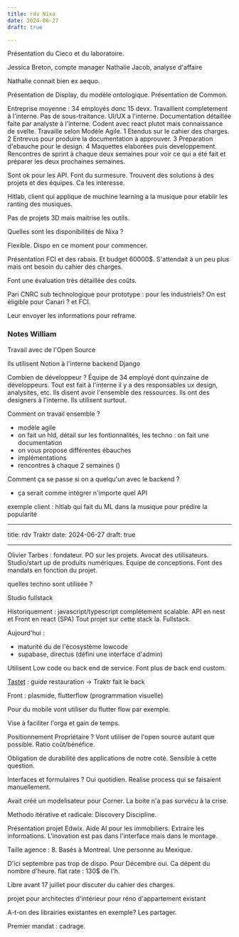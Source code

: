 ```yaml
---
title: rdv Nixa
date: 2024-06-27
draft: true

---
```


Présentation du Cieco et du laboratoire. 

Jessica Breton, compte manager
Nathalie Jacob, analyse d'affaire

Nathalie connait bien ex aequo. 

Présentation de Display, du modèle ontologique. 
Présentation de Common. 

Entreprise moyenne : 34 employés donc 15 devx. Travaillent completement à l'interne. Pas de sous-traitance. UI/UX a l'interne. Documentation détaillée faite par analyste à l'interne. Codent avec react plutot mais connaissance de svelte. 
Travaille selon Modèle Agile.
1 Etendus sur le cahier des charges. 2 Entrevus pour produire la documentation à approuver. 3 Preparation d'ebauche pour le design. 4 Maquettes elaborées puis developpement. 
Rencontres de sprint à chaque deux semaines pour voir ce qui a été fait et préparer les deux prochaines semaines.  

Sont ok pour les API. Font du surmesure. Trouvent des solutions à des projets et des équipes. Ca les interesse. 

Hitlab, client qui applique de muchine learning a la musique pour etablir les ranting des musiques. 

Pas de projets 3D mais maitrise les outils. 

Quelles sont les disponibilités de Nixa ?

Flexible. Dispo en ce moment pour commencer. 

Présentation FCI et des rabais. Et budget 60000$. 
S'attendait à un peu plus mais ont besoin du cahier des charges. 

Font une évaluation très détaillée des coûts. 

Pari CNRC sub technologique pour prototype : pour les industriels? 
On est éligible pour Canari ? et FCI. 

Leur envoyer les informations pour reframe. 

### Notes William
Travail avec de l'Open Source

Ils utilisent Notion à l'interne
backend Django

Combien de développeur ? 
Équipe de 34 employé dont quinzaine de développeurs.
Tout est fait à l'interne il y a des responsables ux design, analysites, etc. Ils disent avoir l'ensemble des ressources. Ils ont des designers à l'interne. Ils utilisent surtout.

Comment on travail ensemble ?
- modèle agile
- on fait un hld, détail sur les fontionnalités, les techno  : on fait une documentation
- on vous propose différentes ébauches
- implémentations
- rencontres à chaque 2 semaines ()

Comment ça se passe si on a quelqu'un avec le backend ?
- ça serait comme intégrer n'importe quel API

exemple client : hitlab qui fait du ML dans la musique pour prédire la popularité





---
title: rdv Traktr
date: 2024-06-27
draft: true

---


Olivier Tarbes : fondateur. PO sur les projets. Avocat des utilisateurs. 
Studio/start up de produits numériques. 
Equipe de conceptions. Font des mandats en fonction du projet. 

quelles techno sont utilisée ? 

Studio fullstack

Historiquement : javascript/typescript complétement scalable. 
API en nest et Front en react (SPA)
Tout projet sur cette stack la. 
Fullstack. 

Aujourd'hui : 
- maturité du de l'écosystème lowcode
- supabase, directus (défini une interface d'admin)

Utilisent Low code ou back end de service. 
Font plus de back end custom. 

[Tastet](https://tastet.ca/) : guide restauration -> Traktr fait le back

Front : plasmide, flutterflow (programmation visuelle)

Pour du mobile vont utiliser du flutter flow par exemple. 

Vise à faciliter l'orga et gain de temps. 

Positionnement Propriétaire ? 
Vont utiliser de l'open source autant que possible. 
Ratio coût/bénéfice. 

Obligation de durabilité des applications de notre coté. Sensible à cette question.

Interfaces et formulaires ? 
Oui quotidien. Realise process qui se faisaient manuellement. 

Avait créé un modelisateur pour Corner. La boite n'a pas survécu à la crise. 

Methodo itérative et radicale: Discovery Discipline.

Présentation projet Edwix. Aide AI pour les immobiliers. Extraire les informations. 
L'inovation est pas dans l'interface mais dans le montage. 

Taille agence : 8. Basés à Montreal. Une personne au Mexique. 

D'ici septembre pas trop de dispo. Pour Décembre oui. Ca dépent du nombre d'heure. 
flat rate : 130$ de l'h. 

Libre avant 17 juillet pour discuter du cahier des charges. 

projet pour architectes d'intérieur pour réno d'appartement existant

A-t-on des librairies existantes en exemple? Les partager. 


Premier mandat : cadrage. 